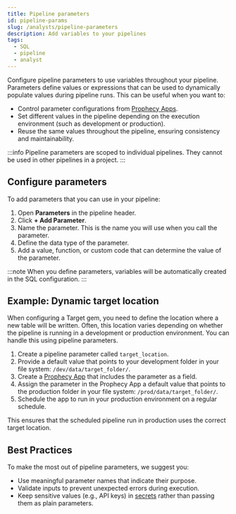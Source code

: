 ```yaml
---
title: Pipeline parameters
id: pipeline-params
slug: /analysts/pipeline-parameters
description: Add variables to your pipelines
tags:
  - SQL
  - pipeline
  - analyst
---
```


Configure pipeline parameters to use variables throughout your pipeline. Parameters define values or expressions that can be used to dynamically populate values during pipeline runs. This can be useful when you want to:

- Control parameter configurations from [Prophecy Apps](/analysts/business-applications).
- Set different values in the pipeline depending on the execution environment (such as development or production).
- Reuse the same values throughout the pipeline, ensuring consistency and maintainability.

:::info
Pipeline parameters are scoped to individual pipelines. They cannot be used in other pipelines in a project.
:::

## Configure parameters

To add parameters that you can use in your pipeline:

1. Open **Parameters** in the pipeline header.
1. Click **+ Add Parameter**.
1. Name the parameter. This is the name you will use when you call the parameter.
1. Define the data type of the parameter.
1. Add a value, function, or custom code that can determine the value of the parameter.

:::note
When you define parameters, variables will be automatically created in the SQL configuration.
:::

## Example: Dynamic target location

When configuring a Target gem, you need to define the location where a new table will be written. Often, this location varies depending on whether the pipeline is running in a development or production environment. You can handle this using pipeline parameters.

1. Create a pipeline parameter called `target_location`.
1. Provide a default value that points to your development folder in your file system: `/dev/data/target_folder/`.
1. Create a [Prophecy App](docs/analysts/business-apps/business-apps.md) that includes the parameter as a field.
1. Assign the parameter in the Prophecy App a default value that points to the production folder in your file system: `/prod/data/target_folder/`.
1. Schedule the app to run in your production environment on a regular schedule.

This ensures that the scheduled pipeline run in production uses the correct target location.

## Best Practices

To make the most out of pipeline parameters, we suggest you:

- Use meaningful parameter names that indicate their purpose.
- Validate inputs to prevent unexpected errors during execution.
- Keep sensitive values (e.g., API keys) in [secrets](docs/administration/fabrics/prophecy-fabrics/secrets/secrets.md) rather than passing them as plain parameters.
